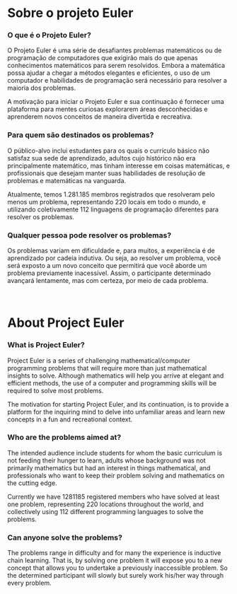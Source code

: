 # Sobre o projeto Euler

### O que é o Projeto Euler?

O Projeto Euler é uma série de desafiantes problemas matemáticos ou de programação de computadores que exigirão mais do que apenas conhecimentos matemáticos para serem resolvidos. Embora a matemática possa ajudar a chegar a métodos elegantes e eficientes, o uso de um computador e habilidades de programação será necessário para resolver a maioria dos problemas.

A motivação para iniciar o Projeto Euler e sua continuação é fornecer uma plataforma para mentes curiosas explorarem áreas desconhecidas e aprenderem novos conceitos de maneira divertida e recreativa.

### Para quem são destinados os problemas?

O público-alvo inclui estudantes para os quais o currículo básico não satisfaz sua sede de aprendizado, adultos cujo histórico não era principalmente matemático, mas tinham interesse em coisas matemáticas, e profissionais que desejam manter suas habilidades de resolução de problemas e matemáticas na vanguarda.

Atualmente, temos 1.281.185 membros registrados que resolveram pelo menos um problema, representando 220 locais em todo o mundo, e utilizando coletivamente 112 linguagens de programação diferentes para resolver os problemas.

### Qualquer pessoa pode resolver os problemas?

Os problemas variam em dificuldade e, para muitos, a experiência é de aprendizado por cadeia indutiva. Ou seja, ao resolver um problema, você será exposto a um novo conceito que permitirá que você aborde um problema previamente inacessível. Assim, o participante determinado avançará lentamente, mas com certeza, por meio de cada problema.

&nbsp;


# About Project Euler

### What is Project Euler?

Project Euler is a series of challenging mathematical/computer programming problems that will require more than just mathematical insights to solve. Although mathematics will help you arrive at elegant and efficient methods, the use of a computer and programming skills will be required to solve most problems.

The motivation for starting Project Euler, and its continuation, is to provide a platform for the inquiring mind to delve into unfamiliar areas and learn new concepts in a fun and recreational context.


### Who are the problems aimed at?

The intended audience include students for whom the basic curriculum is not feeding their hunger to learn, adults whose background was not primarily mathematics but had an interest in things mathematical, and professionals who want to keep their problem solving and mathematics on the cutting edge.

Currently we have 1281185 registered members who have solved at least one problem, representing 220 locations throughout the world, and collectively using 112 different programming languages to solve the problems.


### Can anyone solve the problems?

The problems range in difficulty and for many the experience is inductive chain learning. That is, by solving one problem it will expose you to a new concept that allows you to undertake a previously inaccessible problem. So the determined participant will slowly but surely work his/her way through every problem.

